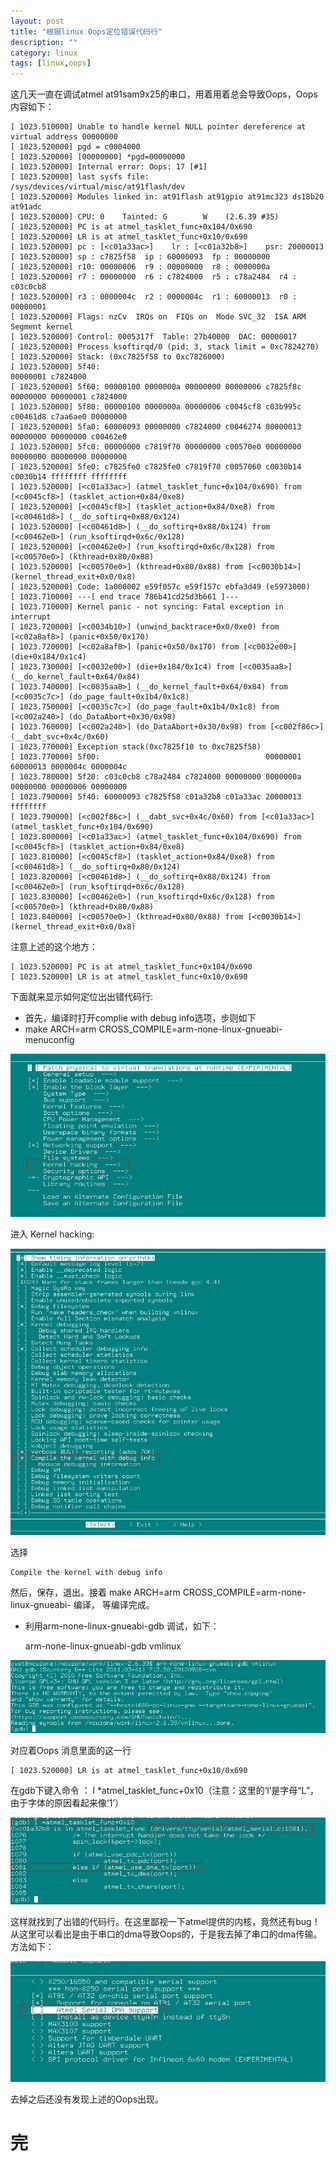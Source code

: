 ```yaml
---
layout: post
title: "根据linux Oops定位错误代码行"
description: ""
category: linux
tags: [linux,oops]
---
```


这几天一直在调试atmel at91sam9x25的串口，用着用着总会导致Oops，Oops内容如下：  

	[ 1023.510000] Unable to handle kernel NULL pointer dereference at virtual address 00000000
	[ 1023.520000] pgd = c0004000
	[ 1023.520000] [00000000] *pgd=00000000
	[ 1023.520000] Internal error: Oops: 17 [#1]
	[ 1023.520000] last sysfs file: /sys/devices/virtual/misc/at91flash/dev
	[ 1023.520000] Modules linked in: at91flash at91gpio at91mc323 ds18b20 at91adc
	[ 1023.520000] CPU: 0    Tainted: G        W    (2.6.39 #35)
	[ 1023.520000] PC is at atmel_tasklet_func+0x104/0x690
	[ 1023.520000] LR is at atmel_tasklet_func+0x10/0x690
	[ 1023.520000] pc : [<c01a33ac>]    lr : [<c01a32b8>]    psr: 20000013
	[ 1023.520000] sp : c7825f58  ip : 60000093  fp : 00000000
	[ 1023.520000] r10: 00000006  r9 : 00000000  r8 : 0000000a
	[ 1023.520000] r7 : 00000000  r6 : c7824000  r5 : c78a2484  r4 : c03c0cb8
	[ 1023.520000] r3 : 0000004c  r2 : 0000004c  r1 : 60000013  r0 : 00000001
	[ 1023.520000] Flags: nzCv  IRQs on  FIQs on  Mode SVC_32  ISA ARM  Segment kernel
	[ 1023.520000] Control: 0005317f  Table: 27b40000  DAC: 00000017
	[ 1023.520000] Process ksoftirqd/0 (pid: 3, stack limit = 0xc7824270)
	[ 1023.520000] Stack: (0xc7825f58 to 0xc7826000)
	[ 1023.520000] 5f40: 	                                                      00000001 c7824000
	[ 1023.520000] 5f60: 00000100 0000000a 00000000 00000006 c7825f8c 00000000 00000001 c7824000
	[ 1023.520000] 5f80: 00000100 0000000a 00000006 c0045cf8 c03b995c c00461d8 c7aa6ae0 00000000
	[ 1023.520000] 5fa0: 60000093 00000000 c7824000 c0046274 00000013 00000000 00000000 c00462e0
	[ 1023.520000] 5fc0: 00000000 c7819f70 00000000 c00570e0 00000000 00000000 00000000 00000000
	[ 1023.520000] 5fe0: c7825fe0 c7825fe0 c7819f70 c0057060 c0030b14 c0030b14 ffffffff ffffffff
	[ 1023.520000] [<c01a33ac>] (atmel_tasklet_func+0x104/0x690) from [<c0045cf8>] (tasklet_action+0x84/0xe8)
	[ 1023.520000] [<c0045cf8>] (tasklet_action+0x84/0xe8) from [<c00461d8>] (__do_softirq+0x88/0x124)
	[ 1023.520000] [<c00461d8>] (__do_softirq+0x88/0x124) from [<c00462e0>] (run_ksoftirqd+0x6c/0x128)
	[ 1023.520000] [<c00462e0>] (run_ksoftirqd+0x6c/0x128) from [<c00570e0>] (kthread+0x80/0x88)
	[ 1023.520000] [<c00570e0>] (kthread+0x80/0x88) from [<c0030b14>] (kernel_thread_exit+0x0/0x8)
	[ 1023.520000] Code: 1a000002 e59f057c e59f157c ebfa3d49 (e5973000) 
	[ 1023.710000] ---[ end trace 786b41cd25d3b661 ]---
	[ 1023.710000] Kernel panic - not syncing: Fatal exception in interrupt
	[ 1023.720000] [<c0034b10>] (unwind_backtrace+0x0/0xe0) from [<c02a8af8>] (panic+0x50/0x170)
	[ 1023.720000] [<c02a8af8>] (panic+0x50/0x170) from [<c0032e00>] (die+0x184/0x1c4)
	[ 1023.730000] [<c0032e00>] (die+0x184/0x1c4) from [<c0035aa8>] (__do_kernel_fault+0x64/0x84)
	[ 1023.740000] [<c0035aa8>] (__do_kernel_fault+0x64/0x84) from [<c0035c7c>] (do_page_fault+0x1b4/0x1c8)
	[ 1023.750000] [<c0035c7c>] (do_page_fault+0x1b4/0x1c8) from [<c002a240>] (do_DataAbort+0x30/0x98)
	[ 1023.760000] [<c002a240>] (do_DataAbort+0x30/0x98) from [<c002f86c>] (__dabt_svc+0x4c/0x60)
	[ 1023.770000] Exception stack(0xc7825f10 to 0xc7825f58)
	[ 1023.770000] 5f00:                                     00000001 60000013 0000004c 0000004c
	[ 1023.780000] 5f20: c03c0cb8 c78a2484 c7824000 00000000 0000000a 00000000 00000006 00000000
	[ 1023.790000] 5f40: 60000093 c7825f58 c01a32b8 c01a33ac 20000013 ffffffff
	[ 1023.790000] [<c002f86c>] (__dabt_svc+0x4c/0x60) from [<c01a33ac>] (atmel_tasklet_func+0x104/0x690)
	[ 1023.800000] [<c01a33ac>] (atmel_tasklet_func+0x104/0x690) from [<c0045cf8>] (tasklet_action+0x84/0xe8)
	[ 1023.810000] [<c0045cf8>] (tasklet_action+0x84/0xe8) from [<c00461d8>] (__do_softirq+0x88/0x124)
	[ 1023.820000] [<c00461d8>] (__do_softirq+0x88/0x124) from [<c00462e0>] (run_ksoftirqd+0x6c/0x128)
	[ 1023.830000] [<c00462e0>] (run_ksoftirqd+0x6c/0x128) from [<c00570e0>] (kthread+0x80/0x88)
	[ 1023.840000] [<c00570e0>] (kthread+0x80/0x88) from [<c0030b14>] (kernel_thread_exit+0x0/0x8)  

注意上述的这个地方：  

	[ 1023.520000] PC is at atmel_tasklet_func+0x104/0x690
	[ 1023.520000] LR is at atmel_tasklet_func+0x10/0x690  

下面就来显示如何定位出出错代码行:  

* 首先，编译时打开complie with debug info选项，步则如下  
* make ARCH=arm CROSS_COMPILE=arm-none-linux-gnueabi- menuconfig  

![linux-Oops0](/images/linux-Oops0.jpg)  

进入 Kernel hacking:  

![linux-Oops1](/images/linux-Oops1.jpg)  

选择  

	Compile the kernel with debug info  

然后，保存，退出。接着 make ARCH=arm CROSS_COMPILE=arm-none-linux-gnueabi-
编译， 等编译完成。  

* 利用arm-none-linux-gnueabi-gdb 调试，如下：  

	arm-none-linux-gnueabi-gdb vmlinux  

![linux-Oops2](/images/linux-Oops2.jpg) 

对应着Oops 消息里面的这一行

	[ 1023.520000] LR is at atmel_tasklet_func+0x10/0x690  

在gdb下键入命令 ： l *atmel_tasklet_func+0x10（注意：这里的‘l’是字母“L”，由于字体的原因看起来像‘1’）  

![linux-Oops3](/images/linux-Oops3.jpg)
 
这样就找到了出错的代码行。在这里鄙视一下atmel提供的内核，竟然还有bug！
从这里可以看出是由于串口的dma导致Oops的，于是我去掉了串口的dma传输。方法如下：  

![linux-Oops4](/images/linux-Oops4.jpg)  

去掉之后还没有发现上述的Oops出现。  

# 完  

